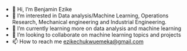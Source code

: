 - 👋 Hi, I’m Benjamin Ezike
- 👀 I’m interested in Data analysis/Machine Learning, Operations Research, Mechanical engineering and Industrial Engineering.
- 🌱 I’m currently learning more on data analysis and machine learning
- 💞️ I’m looking to collaborate on machine learning topics and projects
- 📫 How to reach me ezikechukwuemeka@gmail.com

<!---
BenjaminEzike/BenjaminEzike is a ✨ special ✨ repository because its `README.md` (this file) appears on your GitHub profile.
You can click the Preview link to take a look at your changes.
--->
